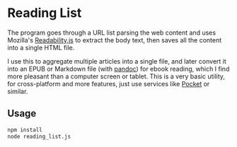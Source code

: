 # Reading List

The program goes through a URL list parsing the web content and uses Mozilla's [Readability.js](https://github.com/mozilla/readability) to extract the body text, then saves all the content into a single HTML file.

I use this to aggregate multiple articles into a single file, and later convert it into an EPUB or Markdown file (with [pandoc](https://pandoc.org)) for ebook reading, which I find more pleasant than a computer screen or tablet. This is a very basic utility, for cross-platform and more features, just use services like [Pocket](https://getpocket.com) or similar.

## Usage

```bash
npm install
node reading_list.js
```